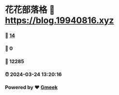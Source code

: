 # 花花部落格 :link: https://blog.19940816.xyz 
### :page_facing_up: [14](https://blog.19940816.xyz/tag.html) 
### :speech_balloon: 0 
### :hibiscus: 12285 
### :alarm_clock: 2024-03-24 13:20:16 
### Powered by :heart: [Gmeek](https://github.com/Meekdai/Gmeek)
